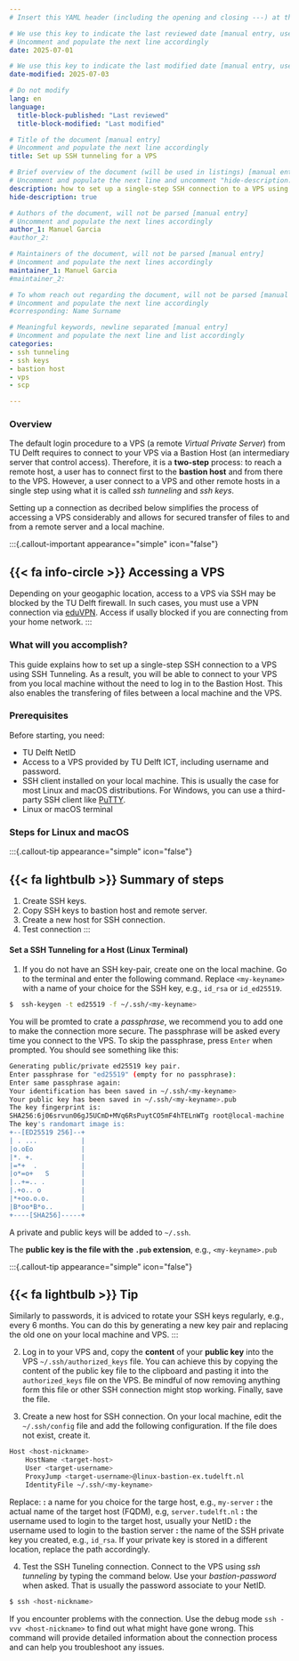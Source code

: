 ```yaml
---
# Insert this YAML header (including the opening and closing ---) at the beginning of the document and fill it out accordingly

# We use this key to indicate the last reviewed date [manual entry, use YYYY-MM-DD]
# Uncomment and populate the next line accordingly
date: 2025-07-01

# We use this key to indicate the last modified date [manual entry, use YYYY-MM-DD]
date-modified: 2025-07-03

# Do not modify
lang: en
language: 
  title-block-published: "Last reviewed"
  title-block-modified: "Last modified"

# Title of the document [manual entry]
# Uncomment and populate the next line accordingly
title: Set up SSH tunneling for a VPS

# Brief overview of the document (will be used in listings) [manual entry]
# Uncomment and populate the next line and uncomment "hide-description: true".
description: how to set up a single-step SSH connection to a VPS using SSH tunneling
hide-description: true

# Authors of the document, will not be parsed [manual entry]
# Uncomment and populate the next lines accordingly
author_1: Manuel Garcia
#author_2:

# Maintainers of the document, will not be parsed [manual entry]
# Uncomment and populate the next lines accordingly
maintainer_1: Manuel Garcia
#maintainer_2:

# To whom reach out regarding the document, will not be parsed [manual entry]
# Uncomment and populate the next line accordingly
#corresponding: Name Surname

# Meaningful keywords, newline separated [manual entry]
# Uncomment and populate the next line and list accordingly
categories: 
- ssh tunneling
- ssh keys
- bastion host
- vps 
- scp

---
```


### Overview

The default login procedure to a VPS (a remote *Virtual Private Server*) from TU Delft requires to connect to your VPS via a Bastion Host (an intermediary server that control access). Therefore, it is a **two-step** process: to reach a remote host, a user has to connect first to the **bastion host** and from there to the VPS. However, a user connect to a VPS and other remote hosts in a single step using what it is called *ssh tunneling* and *ssh keys*.

Setting up a connection as decribed below simplifies the process of accessing a VPS considerably and allows for secured transfer of files to and from a remote server and a local machine. 

:::{.callout-important appearance="simple" icon="false"}
## {{< fa info-circle >}} Accessing a VPS
Depending on your geogaphic location, access to a VPS via SSH may be blocked by the TU Delft firewall. In such cases, you must use a VPN connection via [eduVPN](https://www.eduvpn.org/). Access if usally blocked if you are connecting from your home network. 
:::

### What will you accomplish?
This guide explains how to set up a single-step SSH connection to a VPS using SSH Tunneling. As a result, you will be able to connect to your VPS from you local machine without the need to log in to the Bastion Host. This also enables the transfering of files between a local machine and the VPS.

### Prerequisites
Before starting, you need:

* TU Delft NetID
* Access to a VPS provided by TU Delft ICT, including username and password.
* SSH client installed on your local machine. This is usually the case for most Linux and macOS distributions. For Windows, you can use a third-party SSH client like [PuTTY](https://www.putty.org/).
* Linux or macOS terminal

### Steps for Linux and macOS

:::{.callout-tip appearance="simple" icon="false"}
## {{< fa lightbulb >}} Summary of steps
1. Create SSH keys.
2. Copy SSH keys to bastion host and remote server.
3. Create a new host for SSH connection.
4. Test connection
:::


#### **Set a  SSH Tunneling for a Host (Linux Terminal)**

1. If you do not have an SSH key-pair, create one on the local machine. Go to the terminal and enter the following command. Replace `<my-keyname>` with a name of your choice for the SSH key, e.g., `id_rsa` or `id_ed25519`.

```bash
$  ssh-keygen -t ed25519 -f ~/.ssh/<my-keyname>
```


You will be promted to crate a *passphrase*, we recommend you to add one to make the connection more secure. The passphrase will be asked every time you connect to the VPS. To  skip the passphrase, press `Enter` when prompted. You should see something like this:

``` bash
Generating public/private ed25519 key pair.
Enter passphrase for "ed25519" (empty for no passphrase): 
Enter same passphrase again: 
Your identification has been saved in ~/.ssh/<my-keyname>
Your public key has been saved in ~/.ssh/<my-keyname>.pub
The key fingerprint is:
SHA256:6j06srvun06gJ5UCmD+MVq6RsPuytCO5mF4hTELnWTg root@local-machine
The key's randomart image is:
+--[ED25519 256]--+
| . ...           |
|o.oEo            |
|*. +.            |
|=*+  .           |
|o*=o+   S        |
|..+=.. .         |
|.+o.. o          |
|*+oo.o.o.        |
|B*oo*B*o..       |
+----[SHA256]-----+
```

A private and public keys will be added to `~/.ssh`. 

The **public key is the file with the `.pub` extension**, e.g., `<my-keyname>.pub`

:::{.callout-tip appearance="simple" icon="false"}
## {{< fa lightbulb >}} Tip
Similarly to passwords, it is adviced to rotate your SSH keys regularly, e.g., every 6 months. You can do this by generating a new key pair and replacing the old one on your local machine and VPS.
:::


2. Log in to your VPS and, copy the **content** of your **public key** into the VPS `~/.ssh/authorized_keys` file. You can achieve this by copying the content of the public key file to the clipboard and pasting it into the `authorized_keys` file on the VPS. Be mindful of now removing anything form this file or other SSH connection might stop working. Finally, save the file.



3. Create a new host for SSH connection. On your local machine, edit the `~/.ssh/config` file and add the following configuration. If the file does not exist, create it.

```bash 
Host <host-nickname>
    HostName <target-host>
    User <target-username>
    ProxyJump <target-username>@linux-bastion-ex.tudelft.nl
    IdentityFile ~/.ssh/<my-keyname>
```

Replace:
**<host-nickname>:** a name for you choice for the targe host, e.g., `my-server`
**<target-host>:** the actual name of the target host (FQDM), e.g, `server.tudelft.nl`
**<target-username>:**  the username used to login to the target host, usually your NetID
**<bastion-username>:** the username used to login to the bastion server
**<my-keyname>:** the name of the SSH private key you created, e.g., `id_rsa`. If your private key is stored in a different location, replace the path accordingly.


4. Test the SSH Tuneling connection. Connect to the VPS using *ssh tunneling* by typing the command below. Use your *bastion-password* when asked. That is usually the password associate to your NetID.

```bash
$ ssh <host-nickname>
```

If you encounter problems with the connection. Use the debug mode `ssh -vvv <host-nickname>` to find out what might have gone wrong. This command will provide detailed information about the connection process and can help you troubleshoot any issues.
